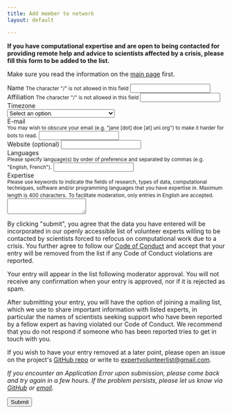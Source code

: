 ```yaml
---
title: Add member to network
layout: default

---
```


**If you have computational expertise and are open to being contacted for providing remote help and advice to scientists affected by a crisis, please fill this form to be added to the list.**

Make sure you read the information on the [main page](https://research-support-network.github.io/) first.

<form method="POST" action="https://research-support-network.herokuapp.com/v3/entry/github/Research-Support-Network/research-support-network.github.io/main/member-submission">
  <input name="options[redirect]" type="hidden" value="https://research-support-network.github.io/submitted.html">
  <input name="options[slug]" type="hidden" value="{{ page.slug }}">

<div class="mb-3 row">
    <label for="form-name" class="form-label">Name</label>
    <small class="text-muted">The character "/" is not allowed in this field</small>
    <input id="form-name" name="fields[name]" type="text" pattern="[^\/]{1,100}" maxlength=100 required>
</div>

<div class="mb-3 row">
    <label for="form-affiliation" class="form-label">Affiliation</label>
    <small class="text-muted">The character "/" is not allowed in this field</small>
    <input id="form-affiliation" name="fields[affiliation]" type="text" pattern="[^\/]{1,100}" maxlength=100 required>
</div>

<div class="mb-3 row">
  <label for="form-timezone" class="form-label">Timezone</label><br>
  <select id="form-timezone" name="fields[timezone]" required>
    <option disabled="disabled" selected="selected" value>Select an option.</option>
    <optgroup label="Africa">
      <option name="Africa/Abidjan">Africa/Abidjan</option>
      <option name="Africa/Accra">Africa/Accra</option>
      <option name="Africa/Algiers">Africa/Algiers</option>
      <option name="Africa/Bissau">Africa/Bissau</option>
      <option name="Africa/Cairo">Africa/Cairo</option>
      <option name="Africa/Casablanca">Africa/Casablanca</option>
      <option name="Africa/Ceuta">Africa/Ceuta</option>
      <option name="Africa/El_Aaiun">Africa/El_Aaiun</option>
      <option name="Africa/Johannesburg">Africa/Johannesburg</option>
      <option name="Africa/Juba">Africa/Juba</option>
      <option name="Africa/Khartoum">Africa/Khartoum</option>
      <option name="Africa/Lagos">Africa/Lagos</option>
      <option name="Africa/Maputo">Africa/Maputo</option>
      <option name="Africa/Monrovia">Africa/Monrovia</option>
      <option name="Africa/Nairobi">Africa/Nairobi</option>
      <option name="Africa/Ndjamena">Africa/Ndjamena</option>
      <option name="Africa/Sao_Tome">Africa/Sao_Tome</option>
      <option name="Africa/Tripoli">Africa/Tripoli</option>
      <option name="Africa/Tunis">Africa/Tunis</option>
      <option name="Africa/Windhoek">Africa/Windhoek</option>
    </optgroup>
    <optgroup label="America">
      <option name="America/Adak">America/Adak</option>
      <option name="America/Anchorage">America/Anchorage</option>
      <option name="America/Araguaina">America/Araguaina</option>
      <option name="America/Argentina/Buenos_Aires">America/Argentina/Buenos_Aires</option>
      <option name="America/Argentina/Catamarca">America/Argentina/Catamarca</option>
      <option name="America/Argentina/Cordoba">America/Argentina/Cordoba</option>
      <option name="America/Argentina/Jujuy">America/Argentina/Jujuy</option>
      <option name="America/Argentina/La_Rioja">America/Argentina/La_Rioja</option>
      <option name="America/Argentina/Mendoza">America/Argentina/Mendoza</option>
      <option name="America/Argentina/Rio_Gallegos">America/Argentina/Rio_Gallegos</option>
      <option name="America/Argentina/Salta">America/Argentina/Salta</option>
      <option name="America/Argentina/San_Juan">America/Argentina/San_Juan</option>
      <option name="America/Argentina/San_Luis">America/Argentina/San_Luis</option>
      <option name="America/Argentina/Tucuman">America/Argentina/Tucuman</option>
      <option name="America/Argentina/Ushuaia">America/Argentina/Ushuaia</option>
      <option name="America/Asuncion">America/Asuncion</option>
      <option name="America/Atikokan">America/Atikokan</option>
      <option name="America/Bahia">America/Bahia</option>
      <option name="America/Bahia_Banderas">America/Bahia_Banderas</option>
      <option name="America/Barbados">America/Barbados</option>
      <option name="America/Belem">America/Belem</option>
      <option name="America/Belize">America/Belize</option>
      <option name="America/Blanc-Sablon">America/Blanc-Sablon</option>
      <option name="America/Boa_Vista">America/Boa_Vista</option>
      <option name="America/Bogota">America/Bogota</option>
      <option name="America/Boise">America/Boise</option>
      <option name="America/Cambridge_Bay">America/Cambridge_Bay</option>
      <option name="America/Campo_Grande">America/Campo_Grande</option>
      <option name="America/Cancun">America/Cancun</option>
      <option name="America/Caracas">America/Caracas</option>
      <option name="America/Cayenne">America/Cayenne</option>
      <option name="America/Chicago">America/Chicago</option>
      <option name="America/Chihuahua">America/Chihuahua</option>
      <option name="America/Costa_Rica">America/Costa_Rica</option>
      <option name="America/Creston">America/Creston</option>
      <option name="America/Cuiaba">America/Cuiaba</option>
      <option name="America/Curacao">America/Curacao</option>
      <option name="America/Danmarkshavn">America/Danmarkshavn</option>
      <option name="America/Dawson">America/Dawson</option>
      <option name="America/Dawson_Creek">America/Dawson_Creek</option>
      <option name="America/Denver">America/Denver</option>
      <option name="America/Detroit">America/Detroit</option>
      <option name="America/Edmonton">America/Edmonton</option>
      <option name="America/Eirunepe">America/Eirunepe</option>
      <option name="America/El_Salvador">America/El_Salvador</option>
      <option name="America/Fort_Nelson">America/Fort_Nelson</option>
      <option name="America/Fortaleza">America/Fortaleza</option>
      <option name="America/Glace_Bay">America/Glace_Bay</option>
      <option name="America/Goose_Bay">America/Goose_Bay</option>
      <option name="America/Grand_Turk">America/Grand_Turk</option>
      <option name="America/Guatemala">America/Guatemala</option>
      <option name="America/Guayaquil">America/Guayaquil</option>
      <option name="America/Guyana">America/Guyana</option>
      <option name="America/Halifax">America/Halifax</option>
      <option name="America/Havana">America/Havana</option>
      <option name="America/Hermosillo">America/Hermosillo</option>
      <option name="America/Indiana/Indianapolis">America/Indiana/Indianapolis</option>
      <option name="America/Indiana/Knox">America/Indiana/Knox</option>
      <option name="America/Indiana/Marengo">America/Indiana/Marengo</option>
      <option name="America/Indiana/Petersburg">America/Indiana/Petersburg</option>
      <option name="America/Indiana/Tell_City">America/Indiana/Tell_City</option>
      <option name="America/Indiana/Vevay">America/Indiana/Vevay</option>
      <option name="America/Indiana/Vincennes">America/Indiana/Vincennes</option>
      <option name="America/Indiana/Winamac">America/Indiana/Winamac</option>
      <option name="America/Inuvik">America/Inuvik</option>
      <option name="America/Iqaluit">America/Iqaluit</option>
      <option name="America/Jamaica">America/Jamaica</option>
      <option name="America/Juneau">America/Juneau</option>
      <option name="America/Kentucky/Louisville">America/Kentucky/Louisville</option>
      <option name="America/Kentucky/Monticello">America/Kentucky/Monticello</option>
      <option name="America/La_Paz">America/La_Paz</option>
      <option name="America/Lima">America/Lima</option>
      <option name="America/Los_Angeles">America/Los_Angeles</option>
      <option name="America/Maceio">America/Maceio</option>
      <option name="America/Managua">America/Managua</option>
      <option name="America/Manaus">America/Manaus</option>
      <option name="America/Martinique">America/Martinique</option>
      <option name="America/Matamoros">America/Matamoros</option>
      <option name="America/Mazatlan">America/Mazatlan</option>
      <option name="America/Menominee">America/Menominee</option>
      <option name="America/Merida">America/Merida</option>
      <option name="America/Metlakatla">America/Metlakatla</option>
      <option name="America/Mexico_City">America/Mexico_City</option>
      <option name="America/Miquelon">America/Miquelon</option>
      <option name="America/Moncton">America/Moncton</option>
      <option name="America/Monterrey">America/Monterrey</option>
      <option name="America/Montevideo">America/Montevideo</option>
      <option name="America/Nassau">America/Nassau</option>
      <option name="America/New_York">America/New_York</option>
      <option name="America/Nipigon">America/Nipigon</option>
      <option name="America/Nome">America/Nome</option>
      <option name="America/Noronha">America/Noronha</option>
      <option name="America/North_Dakota/Beulah">America/North_Dakota/Beulah</option>
      <option name="America/North_Dakota/Center">America/North_Dakota/Center</option>
      <option name="America/North_Dakota/New_Salem">America/North_Dakota/New_Salem</option>
      <option name="America/Nuuk">America/Nuuk</option>
      <option name="America/Ojinaga">America/Ojinaga</option>
      <option name="America/Panama">America/Panama</option>
      <option name="America/Pangnirtung">America/Pangnirtung</option>
      <option name="America/Paramaribo">America/Paramaribo</option>
      <option name="America/Phoenix">America/Phoenix</option>
      <option name="America/Port-au-Prince">America/Port-au-Prince</option>
      <option name="America/Port_of_Spain">America/Port_of_Spain</option>
      <option name="America/Porto_Velho">America/Porto_Velho</option>
      <option name="America/Puerto_Rico">America/Puerto_Rico</option>
      <option name="America/Punta_Arenas">America/Punta_Arenas</option>
      <option name="America/Rainy_River">America/Rainy_River</option>
      <option name="America/Rankin_Inlet">America/Rankin_Inlet</option>
      <option name="America/Recife">America/Recife</option>
      <option name="America/Regina">America/Regina</option>
      <option name="America/Resolute">America/Resolute</option>
      <option name="America/Rio_Branco">America/Rio_Branco</option>
      <option name="America/Santarem">America/Santarem</option>
      <option name="America/Santiago">America/Santiago</option>
      <option name="America/Santo_Domingo">America/Santo_Domingo</option>
      <option name="America/Sao_Paulo">America/Sao_Paulo</option>
      <option name="America/Scoresbysund">America/Scoresbysund</option>
      <option name="America/Sitka">America/Sitka</option>
      <option name="America/St_Johns">America/St_Johns</option>
      <option name="America/Swift_Current">America/Swift_Current</option>
      <option name="America/Tegucigalpa">America/Tegucigalpa</option>
      <option name="America/Thule">America/Thule</option>
      <option name="America/Thunder_Bay">America/Thunder_Bay</option>
      <option name="America/Tijuana">America/Tijuana</option>
      <option name="America/Toronto">America/Toronto</option>
      <option name="America/Vancouver">America/Vancouver</option>
      <option name="America/Whitehorse">America/Whitehorse</option>
      <option name="America/Winnipeg">America/Winnipeg</option>
      <option name="America/Yakutat">America/Yakutat</option>
      <option name="America/Yellowknife">America/Yellowknife</option>
    </optgroup>
    <optgroup label="Antarctica">
      <option name="Antarctica/Casey">Antarctica/Casey</option>
      <option name="Antarctica/Davis">Antarctica/Davis</option>
      <option name="Antarctica/DumontDUrville">Antarctica/DumontDUrville</option>
      <option name="Antarctica/Macquarie">Antarctica/Macquarie</option>
      <option name="Antarctica/Mawson">Antarctica/Mawson</option>
      <option name="Antarctica/Palmer">Antarctica/Palmer</option>
      <option name="Antarctica/Rothera">Antarctica/Rothera</option>
      <option name="Antarctica/Syowa">Antarctica/Syowa</option>
      <option name="Antarctica/Troll">Antarctica/Troll</option>
      <option name="Antarctica/Vostok">Antarctica/Vostok</option>
    </optgroup>
    <optgroup label="Asia">
      <option name="Asia/Almaty">Asia/Almaty</option>
      <option name="Asia/Amman">Asia/Amman</option>
      <option name="Asia/Anadyr">Asia/Anadyr</option>
      <option name="Asia/Aqtau">Asia/Aqtau</option>
      <option name="Asia/Aqtobe">Asia/Aqtobe</option>
      <option name="Asia/Ashgabat">Asia/Ashgabat</option>
      <option name="Asia/Atyrau">Asia/Atyrau</option>
      <option name="Asia/Baghdad">Asia/Baghdad</option>
      <option name="Asia/Baku">Asia/Baku</option>
      <option name="Asia/Bangkok">Asia/Bangkok</option>
      <option name="Asia/Barnaul">Asia/Barnaul</option>
      <option name="Asia/Beirut">Asia/Beirut</option>
      <option name="Asia/Bishkek">Asia/Bishkek</option>
      <option name="Asia/Brunei">Asia/Brunei</option>
      <option name="Asia/Chita">Asia/Chita</option>
      <option name="Asia/Choibalsan">Asia/Choibalsan</option>
      <option name="Asia/Colombo">Asia/Colombo</option>
      <option name="Asia/Damascus">Asia/Damascus</option>
      <option name="Asia/Dhaka">Asia/Dhaka</option>
      <option name="Asia/Dili">Asia/Dili</option>
      <option name="Asia/Dubai">Asia/Dubai</option>
      <option name="Asia/Dushanbe">Asia/Dushanbe</option>
      <option name="Asia/Famagusta">Asia/Famagusta</option>
      <option name="Asia/Gaza">Asia/Gaza</option>
      <option name="Asia/Hebron">Asia/Hebron</option>
      <option name="Asia/Ho_Chi_Minh">Asia/Ho_Chi_Minh</option>
      <option name="Asia/Hong_Kong">Asia/Hong_Kong</option>
      <option name="Asia/Hovd">Asia/Hovd</option>
      <option name="Asia/Irkutsk">Asia/Irkutsk</option>
      <option name="Asia/Jakarta">Asia/Jakarta</option>
      <option name="Asia/Jayapura">Asia/Jayapura</option>
      <option name="Asia/Jerusalem">Asia/Jerusalem</option>
      <option name="Asia/Kabul">Asia/Kabul</option>
      <option name="Asia/Kamchatka">Asia/Kamchatka</option>
      <option name="Asia/Karachi">Asia/Karachi</option>
      <option name="Asia/Kathmandu">Asia/Kathmandu</option>
      <option name="Asia/Khandyga">Asia/Khandyga</option>
      <option name="Asia/Kolkata">Asia/Kolkata</option>
      <option name="Asia/Krasnoyarsk">Asia/Krasnoyarsk</option>
      <option name="Asia/Kuala_Lumpur">Asia/Kuala_Lumpur</option>
      <option name="Asia/Kuching">Asia/Kuching</option>
      <option name="Asia/Macau">Asia/Macau</option>
      <option name="Asia/Magadan">Asia/Magadan</option>
      <option name="Asia/Makassar">Asia/Makassar</option>
      <option name="Asia/Manila">Asia/Manila</option>
      <option name="Asia/Nicosia">Asia/Nicosia</option>
      <option name="Asia/Novokuznetsk">Asia/Novokuznetsk</option>
      <option name="Asia/Novosibirsk">Asia/Novosibirsk</option>
      <option name="Asia/Omsk">Asia/Omsk</option>
      <option name="Asia/Oral">Asia/Oral</option>
      <option name="Asia/Pontianak">Asia/Pontianak</option>
      <option name="Asia/Pyongyang">Asia/Pyongyang</option>
      <option name="Asia/Qatar">Asia/Qatar</option>
      <option name="Asia/Qostanay">Asia/Qostanay</option>
      <option name="Asia/Qyzylorda">Asia/Qyzylorda</option>
      <option name="Asia/Riyadh">Asia/Riyadh</option>
      <option name="Asia/Sakhalin">Asia/Sakhalin</option>
      <option name="Asia/Samarkand">Asia/Samarkand</option>
      <option name="Asia/Seoul">Asia/Seoul</option>
      <option name="Asia/Shanghai">Asia/Shanghai</option>
      <option name="Asia/Singapore">Asia/Singapore</option>
      <option name="Asia/Srednekolymsk">Asia/Srednekolymsk</option>
      <option name="Asia/Taipei">Asia/Taipei</option>
      <option name="Asia/Tashkent">Asia/Tashkent</option>
      <option name="Asia/Tbilisi">Asia/Tbilisi</option>
      <option name="Asia/Tehran">Asia/Tehran</option>
      <option name="Asia/Thimphu">Asia/Thimphu</option>
      <option name="Asia/Tokyo">Asia/Tokyo</option>
      <option name="Asia/Tomsk">Asia/Tomsk</option>
      <option name="Asia/Ulaanbaatar">Asia/Ulaanbaatar</option>
      <option name="Asia/Urumqi">Asia/Urumqi</option>
      <option name="Asia/Ust-Nera">Asia/Ust-Nera</option>
      <option name="Asia/Vladivostok">Asia/Vladivostok</option>
      <option name="Asia/Yakutsk">Asia/Yakutsk</option>
      <option name="Asia/Yangon">Asia/Yangon</option>
      <option name="Asia/Yekaterinburg">Asia/Yekaterinburg</option>
      <option name="Asia/Yerevan">Asia/Yerevan</option>
    </optgroup>
    <optgroup label="Atlantic">
      <option name="Atlantic/Azores">Atlantic/Azores</option>
      <option name="Atlantic/Bermuda">Atlantic/Bermuda</option>
      <option name="Atlantic/Canary">Atlantic/Canary</option>
      <option name="Atlantic/Cape_Verde">Atlantic/Cape_Verde</option>
      <option name="Atlantic/Faroe">Atlantic/Faroe</option>
      <option name="Atlantic/Madeira">Atlantic/Madeira</option>
      <option name="Atlantic/Reykjavik">Atlantic/Reykjavik</option>
      <option name="Atlantic/South_Georgia">Atlantic/South_Georgia</option>
      <option name="Atlantic/Stanley">Atlantic/Stanley</option>
    </optgroup>
    <optgroup label="Australia">
      <option name="Australia/Adelaide">Australia/Adelaide</option>
      <option name="Australia/Brisbane">Australia/Brisbane</option>
      <option name="Australia/Broken_Hill">Australia/Broken_Hill</option>
      <option name="Australia/Currie">Australia/Currie</option>
      <option name="Australia/Darwin">Australia/Darwin</option>
      <option name="Australia/Eucla">Australia/Eucla</option>
      <option name="Australia/Hobart">Australia/Hobart</option>
      <option name="Australia/Lindeman">Australia/Lindeman</option>
      <option name="Australia/Lord_Howe">Australia/Lord_Howe</option>
      <option name="Australia/Melbourne">Australia/Melbourne</option>
      <option name="Australia/Perth">Australia/Perth</option>
      <option name="Australia/Sydney">Australia/Sydney</option>
    </optgroup>
    <optgroup label="Europe">
      <option name="Europe/Amsterdam">Europe/Amsterdam</option>
      <option name="Europe/Andorra">Europe/Andorra</option>
      <option name="Europe/Astrakhan">Europe/Astrakhan</option>
      <option name="Europe/Athens">Europe/Athens</option>
      <option name="Europe/Belgrade">Europe/Belgrade</option>
      <option name="Europe/Berlin">Europe/Berlin</option>
      <option name="Europe/Brussels">Europe/Brussels</option>
      <option name="Europe/Bucharest">Europe/Bucharest</option>
      <option name="Europe/Budapest">Europe/Budapest</option>
      <option name="Europe/Chisinau">Europe/Chisinau</option>
      <option name="Europe/Copenhagen">Europe/Copenhagen</option>
      <option name="Europe/Dublin">Europe/Dublin</option>
      <option name="Europe/Gibraltar">Europe/Gibraltar</option>
      <option name="Europe/Helsinki">Europe/Helsinki</option>
      <option name="Europe/Istanbul">Europe/Istanbul</option>
      <option name="Europe/Kaliningrad">Europe/Kaliningrad</option>
      <option name="Europe/Kiev">Europe/Kiev</option>
      <option name="Europe/Kirov">Europe/Kirov</option>
      <option name="Europe/Lisbon">Europe/Lisbon</option>
      <option name="Europe/London">Europe/London</option>
      <option name="Europe/Luxembourg">Europe/Luxembourg</option>
      <option name="Europe/Madrid">Europe/Madrid</option>
      <option name="Europe/Malta">Europe/Malta</option>
      <option name="Europe/Minsk">Europe/Minsk</option>
      <option name="Europe/Monaco">Europe/Monaco</option>
      <option name="Europe/Moscow">Europe/Moscow</option>
      <option name="Europe/Oslo">Europe/Oslo</option>
      <option name="Europe/Paris">Europe/Paris</option>
      <option name="Europe/Prague">Europe/Prague</option>
      <option name="Europe/Riga">Europe/Riga</option>
      <option name="Europe/Rome">Europe/Rome</option>
      <option name="Europe/Samara">Europe/Samara</option>
      <option name="Europe/Saratov">Europe/Saratov</option>
      <option name="Europe/Simferopol">Europe/Simferopol</option>
      <option name="Europe/Sofia">Europe/Sofia</option>
      <option name="Europe/Stockholm">Europe/Stockholm</option>
      <option name="Europe/Tallinn">Europe/Tallinn</option>
      <option name="Europe/Tirane">Europe/Tirane</option>
      <option name="Europe/Ulyanovsk">Europe/Ulyanovsk</option>
      <option name="Europe/Uzhgorod">Europe/Uzhgorod</option>
      <option name="Europe/Vienna">Europe/Vienna</option>
      <option name="Europe/Vilnius">Europe/Vilnius</option>
      <option name="Europe/Volgograd">Europe/Volgograd</option>
      <option name="Europe/Warsaw">Europe/Warsaw</option>
      <option name="Europe/Zaporozhye">Europe/Zaporozhye</option>
      <option name="Europe/Zurich">Europe/Zurich</option>
    </optgroup>
    <optgroup label="Indian">
      <option name="Indian/Chagos">Indian/Chagos</option>
      <option name="Indian/Christmas">Indian/Christmas</option>
      <option name="Indian/Cocos">Indian/Cocos</option>
      <option name="Indian/Kerguelen">Indian/Kerguelen</option>
      <option name="Indian/Mahe">Indian/Mahe</option>
      <option name="Indian/Maldives">Indian/Maldives</option>
      <option name="Indian/Mauritius">Indian/Mauritius</option>
      <option name="Indian/Reunion">Indian/Reunion</option>
    </optgroup>
    <optgroup label="Pacific">
      <option name="Pacific/Apia">Pacific/Apia</option>
      <option name="Pacific/Auckland">Pacific/Auckland</option>
      <option name="Pacific/Bougainville">Pacific/Bougainville</option>
      <option name="Pacific/Chatham">Pacific/Chatham</option>
      <option name="Pacific/Chuuk">Pacific/Chuuk</option>
      <option name="Pacific/Easter">Pacific/Easter</option>
      <option name="Pacific/Efate">Pacific/Efate</option>
      <option name="Pacific/Enderbury">Pacific/Enderbury</option>
      <option name="Pacific/Fakaofo">Pacific/Fakaofo</option>
      <option name="Pacific/Fiji">Pacific/Fiji</option>
      <option name="Pacific/Funafuti">Pacific/Funafuti</option>
      <option name="Pacific/Galapagos">Pacific/Galapagos</option>
      <option name="Pacific/Gambier">Pacific/Gambier</option>
      <option name="Pacific/Guadalcanal">Pacific/Guadalcanal</option>
      <option name="Pacific/Guam">Pacific/Guam</option>
      <option name="Pacific/Honolulu">Pacific/Honolulu</option>
      <option name="Pacific/Kiritimati">Pacific/Kiritimati</option>
      <option name="Pacific/Kosrae">Pacific/Kosrae</option>
      <option name="Pacific/Kwajalein">Pacific/Kwajalein</option>
      <option name="Pacific/Majuro">Pacific/Majuro</option>
      <option name="Pacific/Marquesas">Pacific/Marquesas</option>
      <option name="Pacific/Nauru">Pacific/Nauru</option>
      <option name="Pacific/Niue">Pacific/Niue</option>
      <option name="Pacific/Norfolk">Pacific/Norfolk</option>
      <option name="Pacific/Noumea">Pacific/Noumea</option>
      <option name="Pacific/Pago_Pago">Pacific/Pago_Pago</option>
      <option name="Pacific/Palau">Pacific/Palau</option>
      <option name="Pacific/Pitcairn">Pacific/Pitcairn</option>
      <option name="Pacific/Pohnpei">Pacific/Pohnpei</option>
      <option name="Pacific/Port_Moresby">Pacific/Port_Moresby</option>
      <option name="Pacific/Rarotonga">Pacific/Rarotonga</option>
      <option name="Pacific/Tahiti">Pacific/Tahiti</option>
      <option name="Pacific/Tarawa">Pacific/Tarawa</option>
      <option name="Pacific/Tongatapu">Pacific/Tongatapu</option>
      <option name="Pacific/Wake">Pacific/Wake</option>
      <option name="Pacific/Wallis">Pacific/Wallis</option>
    </optgroup>
  </select>
</div>

<div class="mb-3 row">
    <label for="form-email" class="form-label">E-mail</label><br>
    <small class="text-muted">You may wish to obscure your email (e.g. "jane [dot] doe [at] uni.org") to make it harder for bots to read.</small>
    <input id="form-email" name="fields[email]" type="text" maxlength=100 required>
  </div>

<div class="mb-3 row">
    <label for="form-website" class="form-label">Website (optional)</label>
    <input id="form-website" name="fields[website]" type="text" maxlength=100>
  </div>

<div class="mb-3 row">
    <label for="form-languages" class="form-label">Languages</label><br>
    <small class="text-muted">Please specify language(s) by order of preference and separated by commas (e.g. "English, French").</small>
    <input id="form-languages" name="fields[languages]" type="text" maxlength=100 required>
  </div>

<div class="mb-3 row">
    <label for="form-expertise" class="form-label">Expertise</label><br>
    <small class="text-muted">Please use keywords to indicate the fields of research, types of data, computational techniques, software and/or programming languages that you have expertise in. Maximum length is 400 characters.</small>
  <small class="text-muted">To facilitate moderation, only entries in English are accepted.</small>
    <textarea id="form-expertise" name="fields[expertise]" maxlength=400 required></textarea>
  </div>

<p>By clicking "submit", you agree that the data you have entered will be incorporated in our openly accessible list of volunteer experts willing to be contacted by  scientists forced to refocus on computational work due to a crisis. You further agree to follow our <a href="code-of-conduct.html">Code of Conduct</a> and accept that your entry will be removed from the list if any Code of Conduct violations are reported.</p>

<p>Your entry will appear in the list following moderator approval. You will not receive any confirmation when your entry is approved, nor if it is rejected as spam.</p>

<p>After submitting your entry, you will have the option of joining a mailing list, which we use to share important information with listed experts, in particular the names of scientists seeking support who have been reported by a fellow expert as having violated our Code of Conduct. We recommend that you do not respond if someone who has been reported tries to get in touch with you.</p>

<p>If you wish to have your entry removed at a later point, please open an issue on the project's <a href="https://github.com/Research-Support-Network/research-support-network.github.io">GitHub repo</a> or write to <a href="mailto:expertvolunteerlist@gmail.com">expertvolunteerlist@gmail.com</a>.</p>

<p><em>If you encounter an Application Error upon submission, please come back and try again in a few hours. If the problem persists, please let us know via <a href="https://github.com/Research-Support-Network/research-support-network.github.io">GitHub</a> or <a href="mailto:expertvolunteerlist@gmail.com">email</a>.</em></p>
  
<div class="mb-3 row">
    <button type="submit" class="btn btn-primary mb-3">Submit</button>
  </div>
</form>
